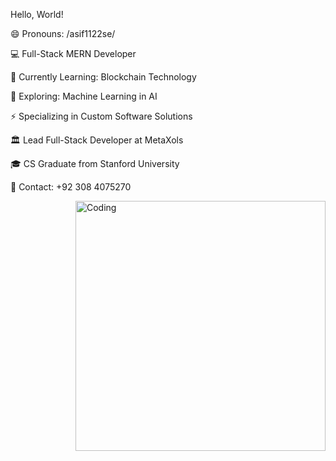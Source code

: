 Hello, World!

😄 Pronouns: /asif1122se/

💻 Full-Stack MERN Developer

🌱 Currently Learning: Blockchain Technology

🔭 Exploring: Machine Learning in AI

⚡ Specializing in Custom Software Solutions

🏛 Lead Full-Stack Developer at MetaXols

🎓 CS Graduate from Stanford University

📱 Contact: +92 308 4075270


<img align="right" alt="Coding" width="400" src="https://i.pinimg.com/originals/ef/09/36/ef0936558e58d6bebf73fee2ae895fe3.gif">
